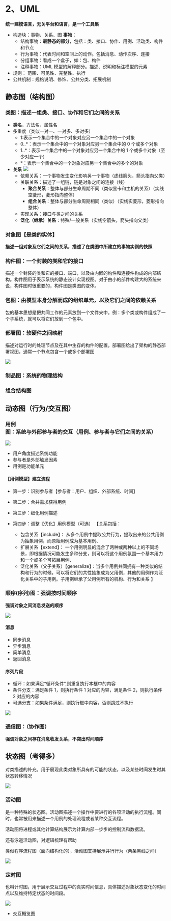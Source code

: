 # 2、UML

**统一建模语言，无关平台和语言，是一个工具集**

- 构造块：事物、关系、图
  **事物**：
  - 结构事物：**最静态的部分**，包括：类、接口、协作、用例、活动类、构件和节点
  - 行为事物：代表时间和空间上的动作。包括消息、动作次序、连接
  - 分组事物：看成一个盒子，如：包、构件
  - 注释事物：UML 模型的解释部分。描述、说明和标注模型的元素
- 规则： 范围、可见性、完整性、执行
- 公共机制：规格说明、修饰、公共分类、拓展机制

## 静态图（结构图）

### 类图：描述一组类、接口、协作和它们之间的关系

- **类名**，方法名，属性名
- 多重度（类似一对一、一对多、多对多）
  - 1:表示一个集合中的一个对象对应另一个集合中的一个对象
  - 0..\*：表示一个集合中的一个对象对应另一个集合中的 0 个或多个对象
  - 1..\*：表示一个集合中的一个对象对应另一个集合中的 1 个或多个对象（至少对应一个）
  - \*：表示一个集合中的一个对象对应另一个集合中的多个的对象
- **关系**
  <img src='/picture/软考/UML/类图与对象图-关系.png'>
  - 依赖关系：一个事物发生变化影响另一个事物（虚线箭头，箭头指向父类）
  - 关联关系：描述了一组链，链是对象之间的连接（线）
    - **聚合关系**：整体与部分生命周期不同（类似显卡和主机的关系）（实线空菱形，菱形指向整体）
    - **组合关系**：整体与部分生命周期相同（类似）（实线实菱形，菱形指向整体）
  - 实现关系：接口与类之间的关系
  - **泛化（继承）关系**：特殊/一般关系（实线空箭头，箭头指向父类）

### 对象图【是类的实体】

**描述一组对象及它们之间的关系，描述了在类图中所建立的事物实例的快照**

### 构件图：一个封装的类和它的接口

描述一个封装的类和它的接口、端口，以及由内嵌的构件和连接件构成的内部结构。构件图用于表示系统的静态设计实现视图。对于由小的部件构建大的系统来说，构件图时很重要的，构件图是类图的变体。

### 包图：由模型本身分解而成的组织单元，以及它们之间的依赖关系

包的基本思想是把共同工作的元素放到一个文件夹中。例：多个类或构件组成了一个子系统，就可以将它们放到一个包中。

### **部署图**：软硬件之间映射

描述对运行时的处理节点及在其中生存的构件的配置。部署图给出了架构的静态部署视图，通常一个节点包含一个或多个部署图

<img src='/picture/软考/UML/部署图.png'/>

### 制品图：系统的物理结构

### 组合结构图

## 动态图（行为/交互图）

### **用例图**：系统与外部参与者的交互（用例、参与者与它们之间的关系）

<img src='/picture/软考/UML/用例图.png'/>

- 用户角度描述系统功能
- 参与者是外部触发因素
- 用例是功能单元

#### 【用例模型】建立流程

- 第一步：识别参与者【参与者：用户、组织、外部系统、时间】
- 第二步：合并需求获得用例
- 第三步：细化用例描述
- 第四步：调整【优化】用例模型（可选）
  【关系包括：

  - 包含关系【include】： 从多个用例中提取公共行为，提取出来的公共用例为抽象用例，而原始用例成为基本用例、
  - 扩展关系【extend】： 一个用例明显的混合了两种或两种以上的不同场景，即根据情况可能发生多种分支，则可以将这个用例氛围一个基本用力和一个或多个可拓展用例、
  - 泛化关系（父子关系）【generalize】：当多个用例共同拥有一种类似的结构和行为的时候，可以将它们的共性抽象成为父用例，其他的用例作为泛化关系中的子用例。子用例继承了父用例所有的机构、行为和关系
    】

### **顺序(序列)图**：强调按时间顺序

**强调对象之间消息发送的顺序**

<img src='/picture/软考/UML/顺序图.png'/>

#### 消息

- 同步消息
- 异步消息
- 简单消息
- 返回消息

#### 序列片段

- 循环：如果满足“循环条件”,则重复执行本框中的内容
- 条件分支：满足条件 1，则执行条件 1 对应的内容，满足条件 2，则执行条件 2 对应的内容
- 可选分支：如果条件满足，则执行框中内容，否则跳过不执行

<img src='/picture/软考/UML/顺序图-序列片段.png'>

### **通信图**：（协作图）

**强调对象之间存在消息收发关系，不突出时间顺序**

## **状态图**（考得多）

对类描述的补充。用于展现此类对象所具有的可能的状态，以及某些时间发生时其状态转移情况

<img src='/picture/软考/UML/状态图.png'>

### **活动图**

是一种特殊的状态图。活动图描述一个操作中要进行的各项活动的执行流程。同时，也常被用来描述一个用例的处理流程或者某种交互流程。

活动图将进程或其他计算结构展示为计算内部一步步的控制流和数据流。

还有泳道活动图，对逻辑梳理有帮助

类似程序流程图（面向结构化的），活动图支持展示并行行为（两条黑线之间）

<img src='/picture/软考/UML/活动图.png'>

### **定时图**

也叫计时图，用于展示交互过程中的真实时间信息，具体描述对象状态变化的时间点以及维持特定状态的时间段。

<img src='/picture/软考/UML/定时图.png'/>

- 交互概览图
